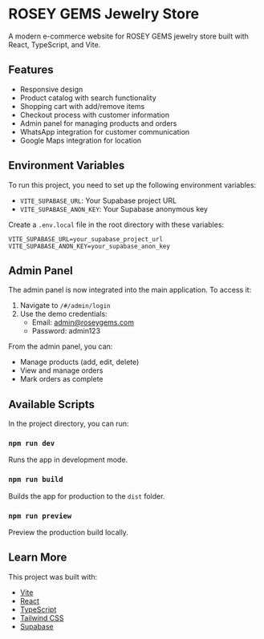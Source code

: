 # ROSEY GEMS Jewelry Store

A modern e-commerce website for ROSEY GEMS jewelry store built with React, TypeScript, and Vite.

## Features

- Responsive design
- Product catalog with search functionality
- Shopping cart with add/remove items
- Checkout process with customer information
- Admin panel for managing products and orders
- WhatsApp integration for customer communication
- Google Maps integration for location

## Environment Variables

To run this project, you need to set up the following environment variables:

- `VITE_SUPABASE_URL`: Your Supabase project URL
- `VITE_SUPABASE_ANON_KEY`: Your Supabase anonymous key

Create a `.env.local` file in the root directory with these variables:

```
VITE_SUPABASE_URL=your_supabase_project_url
VITE_SUPABASE_ANON_KEY=your_supabase_anon_key
```

## Admin Panel

The admin panel is now integrated into the main application. To access it:

1. Navigate to `/#/admin/login`
2. Use the demo credentials:
   - Email: admin@roseygems.com
   - Password: admin123

From the admin panel, you can:
- Manage products (add, edit, delete)
- View and manage orders
- Mark orders as complete

## Available Scripts

In the project directory, you can run:

### `npm run dev`

Runs the app in development mode.

### `npm run build`

Builds the app for production to the `dist` folder.

### `npm run preview`

Preview the production build locally.

## Learn More

This project was built with:
- [Vite](https://vitejs.dev/)
- [React](https://reactjs.org/)
- [TypeScript](https://www.typescriptlang.org/)
- [Tailwind CSS](https://tailwindcss.com/)
- [Supabase](https://supabase.io/)